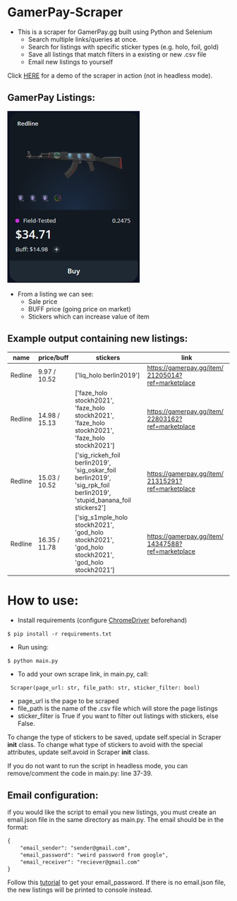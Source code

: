 # GamerPay-Scraper

- This is a scraper for GamerPay.gg built using Python and Selenium
  - Search multiple links/queries at once.
  - Search for listings with specific sticker types (e.g. holo, foil, gold)
  - Save all listings that match filters in a existing or new .csv file
  - Email new listings to yourself

Click [HERE](https://youtu.be/breMXjf1orw) for a demo of the scraper in action (not in headless mode).

## GamerPay Listings:

![](listing.jpg)

- From a listing we can see:
  - Sale price
  - BUFF price (going price on market)
  - Stickers which can increase value of item

## Example output containing new listings:

<div id=":mw" class="ii gt" jslog="20277; u014N:xr6bB; 1:WyIjdGhyZWFkLWY6MTc5MjczNjQ5NDcyODQxMDYxMiJd; 4:WyIjbXNnLWY6MTc5MjczNjQ5NDcyODQxMDYxMiJd"><div id=":mv" class="a3s aiL "><table>
<thead>
<tr><th>name       </th><th>price/buff    </th><th>stickers                                                                                                                                        </th><th>link                                             </th></tr>
</thead>
<tbody>
<tr><td>Redline    </td><td>9.97 / 10.52  </td><td>['liq_holo berlin2019']                                                                                                                         </td><td><a href="https://gamerpay.gg/item/21205014?ref=marketplace" target="_blank" data-saferedirecturl="https://www.google.com/url?q=https://gamerpay.gg/item/21205014?ref%3Dmarketplace&amp;source=gmail&amp;ust=1709777262118000&amp;usg=AOvVaw3244xK3A85b2Rd1ME_0Dmd">https://gamerpay.gg/item/<wbr>21205014?ref=marketplace</a></td></tr>
<tr><td>Redline    </td><td>14.98 / 15.13 </td><td>['faze_holo stockh2021', 'faze_holo stockh2021', 'faze_holo stockh2021', 'faze_holo stockh2021']                                                </td><td><a href="https://gamerpay.gg/item/22803162?ref=marketplace" target="_blank" data-saferedirecturl="https://www.google.com/url?q=https://gamerpay.gg/item/22803162?ref%3Dmarketplace&amp;source=gmail&amp;ust=1709777262118000&amp;usg=AOvVaw3aQSh2xKrDtlJoVpwDz3ud">https://gamerpay.gg/item/<wbr>22803162?ref=marketplace</a></td></tr>
<tr><td>Redline    </td><td>15.03 / 10.52 </td><td>['sig_rickeh_foil berlin2019', 'sig_oskar_foil berlin2019', 'sig_rpk_foil berlin2019', 'stupid_banana_foil stickers2']                          </td><td><a href="https://gamerpay.gg/item/21315291?ref=marketplace" target="_blank" data-saferedirecturl="https://www.google.com/url?q=https://gamerpay.gg/item/21315291?ref%3Dmarketplace&amp;source=gmail&amp;ust=1709777262118000&amp;usg=AOvVaw2murUkdKiafzb3wyXX36Re">https://gamerpay.gg/item/<wbr>21315291?ref=marketplace</a></td></tr>
<tr><td>Redline    </td><td>16.35 / 11.78 </td><td>['sig_s1mple_holo stockh2021', 'god_holo stockh2021', 'god_holo stockh2021', 'god_holo stockh2021']                                             </td><td><a href="https://gamerpay.gg/item/14347588?ref=marketplace" target="_blank" data-saferedirecturl="https://www.google.com/url?q=https://gamerpay.gg/item/14347588?ref%3Dmarketplace&amp;source=gmail&amp;ust=1709777262118000&amp;usg=AOvVaw3iTa2vSoNXE_LJrDDPcJX6">https://gamerpay.gg/item/<wbr>14347588?ref=marketplace</a></td></tr>
</tbody>
</table><div class="yj6qo"></div><div class="adL">
</div></div></div>

# How to use:

- Install requirements (configure [ChromeDriver](https://sites.google.com/chromium.org/driver/) beforehand)

```
$ pip install -r requirements.txt
```

- Run using:

```
$ python main.py
```

- To add your own scrape link, in main.py, call:

```
 Scraper(page_url: str, file_path: str, sticker_filter: bool)
```

- page_url is the page to be scraped
- file_path is the name of the .csv file which will store the page listings
- sticker_filter is True if you want to filter out listings with stickers, else False.

To change the type of stickers to be saved, update self.special in Scraper **init** class.
To change what type of stickers to avoid with the special attributes, update self.avoid in Scraper **init** class.

If you do not want to run the script in headless mode, you can remove/comment the code in main.py: line 37-39.

## Email configuration:

if you would like the script to email you new listings, you must create an email.json file in the same directory as main.py. The email should be in the format:

```
{
    "email_sender": "sender@gmail.com",
    "email_password": "weird password from google",
    "email_receiver": "reciever@gmail.com"
}
```

Follow this [tutorial](https://youtu.be/g_j6ILT-X0k?feature=shared&t=25) to get your email_password. If there is no email.json file, the new listings will be printed to console instead.
